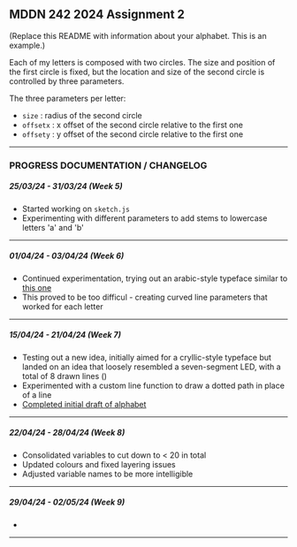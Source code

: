 ## MDDN 242 2024 Assignment 2

(Replace this README with information about your alphabet. This is an example.)

Each of my letters is composed with two circles. The size and position of the first circle is fixed, but the location and size of the second circle is controlled by three parameters.

The three parameters per letter:
  * `size` : radius of the second circle
  * `offsetx` : x offset of the second circle relative to the first one
  * `offsety` : y offset of the second circle relative to the first one

___

### PROGRESS DOCUMENTATION / CHANGELOG

##### 25/03/24 - 31/03/24 *(Week 5)*

- Started working on `sketch.js`
- Experimenting with different parameters to add stems to lowercase letters 'a' and 'b'

___

##### 01/04/24 - 03/04/24 *(Week 6)*

- Continued experimentation, trying out an arabic-style typeface similar to [this one](https://www.dafont.com/img/charmap/a/l/alhambra0.png)
- This proved to be too difficul - creating curved line parameters that worked for each letter

___

##### 15/04/24 - 21/04/24 *(Week 7)*

- Testing out a new idea, initially aimed for a cryllic-style typeface but landed on an idea that loosely resembled a seven-segment LED, with a total of 8 drawn lines ()
- Experimented with a custom line function to draw a dotted path in place of a line
- [Completed initial draft of alphabet](https://raw.githubusercontent.com/tho888/new-parametric-letterforms-tho888/20e5330451f20b0df8cfafa50e68c02fa0d35801/preview.jpg)

___

##### 22/04/24 - 28/04/24 *(Week 8)*

- Consolidated variables to cut down to < 20 in total
- Updated colours and fixed layering issues
- Adjusted variable names to be more intelligible

___

##### 29/04/24 - 02/05/24 *(Week 9)*

- 

___